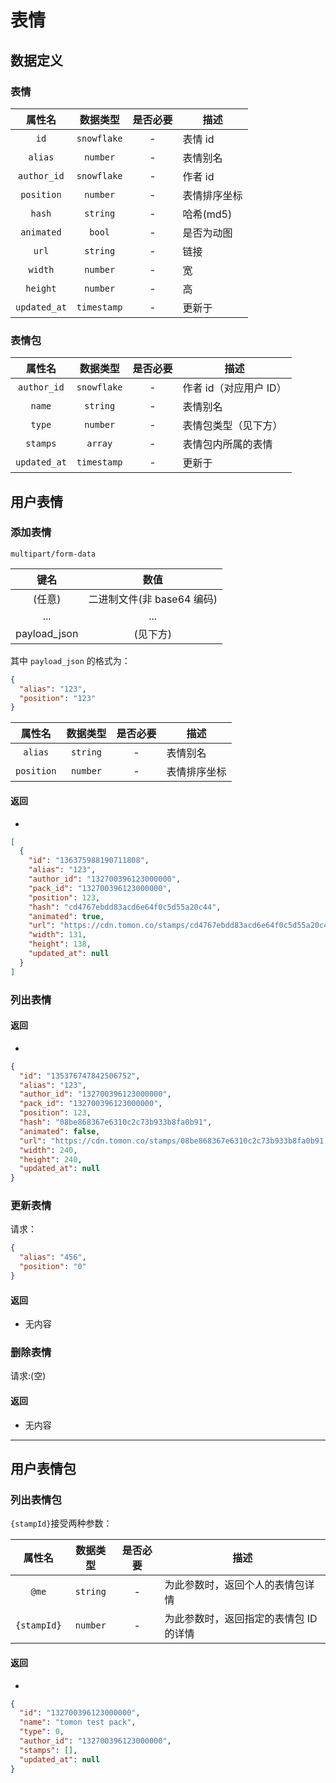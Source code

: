 # 表情

## 数据定义

### 表情

|    属性名    |  数据类型   | 是否必要 | 描述         |
| :----------: | :---------: | :------: | ------------ |
|     `id`     | `snowflake` |    -     | 表情 id      |
|   `alias`    |  `number`   |    -     | 表情别名     |
| `author_id`  | `snowflake` |    -     | 作者 id      |
|  `position`  |  `number`   |    -     | 表情排序坐标 |
|    `hash`    |  `string`   |    -     | 哈希(md5)    |
|  `animated`  |   `bool`    |    -     | 是否为动图   |
|    `url`     |  `string`   |    -     | 链接         |
|   `width`    |  `number`   |    -     | 宽           |
|   `height`   |  `number`   |    -     | 高           |
| `updated_at` | `timestamp` |    -     | 更新于       |

### 表情包

|    属性名    |  数据类型   | 是否必要 | 描述                   |
| :----------: | :---------: | :------: | ---------------------- |
| `author_id`  | `snowflake` |    -     | 作者 id（对应用户 ID） |
|    `name`    |  `string`   |    -     | 表情别名               |
|    `type`    |  `number`   |    -     | 表情包类型（见下方）   |
|   `stamps`   |   `array`   |    -     | 表情包内所属的表情     |
| `updated_at` | `timestamp` |    -     | 更新于                 |

## 用户表情

### 添加表情

<Api method="POST" path="/stamps" />

`multipart/form-data`

|     键名     |            数值            |
| :----------: | :------------------------: |
|    (任意)    | 二进制文件(非 base64 编码) |
|     ...      |            ...             |
| payload_json |          (见下方)          |

其中 `payload_json` 的格式为：

```json
{
  "alias": "123",
  "position": "123"
}
```

|   属性名   | 数据类型 | 是否必要 | 描述         |
| :--------: | :------: | :------: | ------------ |
|  `alias`   | `string` |    -     | 表情别名     |
| `position` | `number` |    -     | 表情排序坐标 |

#### 返回

- <HttpStatus code="200" />

```json
[
  {
    "id": "136375988190711808",
    "alias": "123",
    "author_id": "132700396123000000",
    "pack_id": "132700396123000000",
    "position": 123,
    "hash": "cd4767ebdd83acd6e64f0c5d55a20c44",
    "animated": true,
    "url": "https://cdn.tomon.co/stamps/cd4767ebdd83acd6e64f0c5d55a20c44.gif",
    "width": 131,
    "height": 138,
    "updated_at": null
  }
]
```

### 列出表情

<Api method="GET" path="/stamps/{stampId}" />

#### 返回

- <HttpStatus code="200" />

```json
{
  "id": "135376747842506752",
  "alias": "123",
  "author_id": "132700396123000000",
  "pack_id": "132700396123000000",
  "position": 123,
  "hash": "08be868367e6310c2c73b933b8fa0b91",
  "animated": false,
  "url": "https://cdn.tomon.co/stamps/08be868367e6310c2c73b933b8fa0b91.png",
  "width": 240,
  "height": 240,
  "updated_at": null
}
```

### 更新表情

<Api method="PATCH" path="/stamps/{stampId}" />

请求：

```json
{
  "alias": "456",
  "position": "0"
}
```

#### 返回

- <HttpStatus code="204" /> 无内容

### 删除表情

<Api method="DELETE" path="/stamps/{stampId}" />

请求:(空)

#### 返回

- <HttpStatus code="204" /> 无内容

---

## 用户表情包

### 列出表情包

<Api method="GET" path="/stamps/{stampId}" />

`{stampId}`接受两种参数：

|   属性名    | 数据类型 | 是否必要 | 描述                                   |
| :---------: | :------: | :------: | -------------------------------------- |
|    `@me`    | `string` |    -     | 为此参数时，返回个人的表情包详情       |
| `{stampId}` | `number` |    -     | 为此参数时，返回指定的表情包 ID 的详情 |

#### 返回

- <HttpStatus code="200" />

```json
{
  "id": "132700396123000000",
  "name": "tomon test pack",
  "type": 0,
  "author_id": "132700396123000000",
  "stamps": [],
  "updated_at": null
}
```
